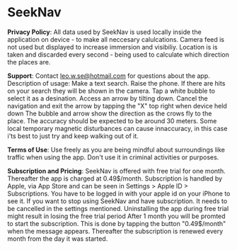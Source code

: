 # SeekNav

**Privacy Policy**:
All data used by SeekNav is used locally inside the application on device - to make all neccesary calulcations. Camera feed is not used but displayed to increase immersion and visibiliy. Location is is taken and discarded every second - being used to calculate which direction the places are.

**Support**:
Contact leo.w.se@hotmail.com for questions about the app. <br />
Description of usage:
Make a text search. Raise the phone. If there are hits on your search they will be shown in the camera. Tap a white bubble to select it as a desination. Access an arrow by tilting down. Cancel the navigation and exit the arrow by tapping the "X" top right when device held down
The bubble and arrow show the direction as the crows fly to the place. The accuracy should be expected to be around 30 meters. Some local temporary magnetic disturbances can cause innaccuracy, in this case i'ts best to just try and keep walking out of it.

**Terms of Use**:
Use freely as you are being mindful about surroundings like traffic when using the app. Don't use it in criminal activities or purposes.

**Subscription and Pricing**:
SeekNav is offered with free trial for one month. Thereafter the app is charged at 0.49$/month. Subscription is handled by Apple, via App Store and can be seen in Settings > Apple ID > Subscriptions. You have to be logged in with your apple id on your iPhone to see it.
If you want to stop using SeekNav and have subscription. It needs to be cancelled in the settings mentioned. Uninstalling the app during free trial might result in losing the free trial period
After 1 month you will be promted to start the subscription. This is done by tapping the button "0.49$/month" when the message appears. Thereafter the subscription is renewed every month from the day it was started.

